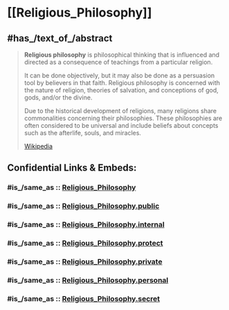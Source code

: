 ﻿---
aliases:
- "Religious philosophy"
Commons_category: "Religious philosophy"
different_from: '[[_Standards/WikiData/WD~philosophy_of_religion,209295]]'
has_id_wikidata: Q2054106
instance_of:
- '[[_Standards/WikiData/WD~type_of_world_view,110401282]]'
MeSH_tree_code:
- K01.844.799
Provenio_UUID: 8f0820f8-109c-4f42-b9fe-ba67ccc3b1c1
subclass_of: '[[_Standards/WikiData/WD~philosophical_movement,2915955]]'
---

# [[Religious_Philosophy]] 

## #has_/text_of_/abstract 

> **Religious philosophy** is philosophical thinking 
> that is influenced and directed as a consequence of teachings from a particular religion. 
> 
> It can be done objectively, 
> but it may also be done as a persuasion tool by believers in that faith. 
> Religious philosophy is concerned with the nature of religion, theories of salvation, 
> and conceptions of god, gods, and/or the divine.
>
> Due to the historical development of religions, 
> many religions share commonalities concerning their philosophies. 
> These philosophies are often considered to be universal 
> and include beliefs about concepts such as the afterlife, souls, and miracles.
>
> [Wikipedia](https://en.wikipedia.org/wiki/Religious%20philosophy)


## Confidential Links & Embeds: 

### #is_/same_as :: [Religious_Philosophy](/_Standards/Philosophy/Philosopher/Religious_Philosophy.md) 

### #is_/same_as :: [Religious_Philosophy.public](/_public/Philosophy/Philosopher/Religious_Philosophy.public.md) 

### #is_/same_as :: [Religious_Philosophy.internal](/_internal/Philosophy/Philosopher/Religious_Philosophy.internal.md) 

### #is_/same_as :: [Religious_Philosophy.protect](/_protect/Philosophy/Philosopher/Religious_Philosophy.protect.md) 

### #is_/same_as :: [Religious_Philosophy.private](/_private/Philosophy/Philosopher/Religious_Philosophy.private.md) 

### #is_/same_as :: [Religious_Philosophy.personal](/_personal/Philosophy/Philosopher/Religious_Philosophy.personal.md) 

### #is_/same_as :: [Religious_Philosophy.secret](/_secret/Philosophy/Philosopher/Religious_Philosophy.secret.md)

